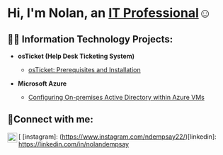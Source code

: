 <h1>Hi, I'm Nolan, an <a href="https://linkedin.com/in/Nolan Dempsay">IT Professional</a>☺</h1>

<h2>👨‍💻 Information Technology Projects:</h2>

- <b>osTicket (Help Desk Ticketing System)</b>
  - [osTicket: Prerequisites and Installation](https://github.com/Nolan6622/osticket-prereqs)

- <b>Microsoft Azure</b>
  - [Configuring On-premises Active Directory within Azure VMs](https://github.com/Nolan6622/configure-ad)
<h2>🤳Connect with me:</h2>

[<img align="left" alt="nolan | Instagram" width="22px" src="https://cdn.jsdelivr.net/npm/simple-icons@v3/icons/instagram.svg"/> 
[instagram]: (https://www.instagram.com/ndempsay22/)[linkedin]: https://linkedin.com/in/nolandempsay
